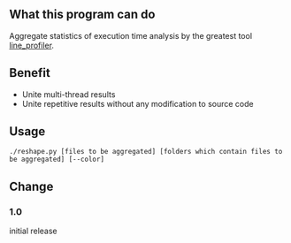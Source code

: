 ## What this program can do
Aggregate statistics of execution time analysis by the greatest tool [line_profiler](https://github.com/rkern/line_profiler).

## Benefit
- Unite multi-thread results
- Unite repetitive results without any modification to source code

## Usage
```./reshape.py [files to be aggregated] [folders which contain files to be aggregated] [--color]```

## Change
### 1.0
initial release
